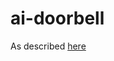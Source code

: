 # ai-doorbell


As described [here](https://dev.to/aws-builders/building-a-serverless-talking-doorbell-1f21)
